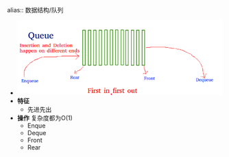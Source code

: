 alias:: 数据结构/队列

- ![image.png](../assets/image_1647620016762_0.png)
- **特征**
	- 先进先出
- **操作**
  复杂度都为O(1)
	- Enque
	- Deque
	- Front
	- Rear